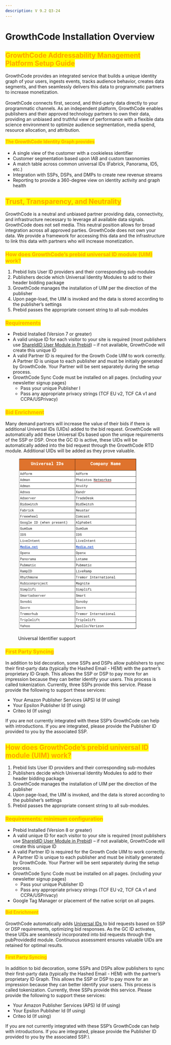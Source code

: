 ```yaml
---
description: V 9.2 Q3-24
---
```


# GrowthCode Installation Overview

## <mark style="color:orange;">GrowthCode Addressability Management Platform Setup Guide</mark>

GrowthCode provides an integrated service that builds a unique identity graph of your users, ingests events, tracks audience behavior, creates data segments, and then seamlessly delivers this data to programmatic partners to increase monetization.\
\
GrowthCode connects first, second, and third-party data directly to your programmatic channels.  As an independent platform, GrowthCode enables publishers and their approved technology partners to own their data, providing an unbiased and truthful view of performance with a flexible data science environment to optimize audience segmentation, media spend, resource allocation, and attribution.

#### <mark style="color:orange;">The GrowthCode Identity Graph provides</mark>

* A single view of the customer with a cookieless identifier&#x20;
* Customer segmentation based upon IAB and custom taxonomies
* A match table across common universal IDs (Fabrick, Panorama, ID5, etc.)
* Integration with SSPs, DSPs, and DMPs to create new revenue streams
* Reporting to provide a 360-degree view on identity activity and graph health

## <mark style="color:orange;">Trust, Transparency, and Neutrality</mark>

GrowthCode is a neutral and unbiased partner providing data, connectivity, and infrastructure necessary to leverage all available data signals. GrowthCode does not sell media. This neutral position allows for broad integration across all approved parties. GrowthCode does not own your data. We provide a framework for accessing this data and the infrastructure to link this data with partners who will increase monetization.&#x20;

### <mark style="color:orange;">How does GrowthCode’s prebid universal ID module (UIM) work?</mark>

1. Prebid lists User ID providers and their corresponding sub-modules
2. Publishers decide which Universal Identity Modules to add to their header bidding package
3. GrowthCode manages the installation of UIM per the direction of the publisher
4. Upon page-load, the UIM is invoked and the data is stored according to the publisher’s settings
5. Prebid passes the appropriate consent string to all sub-modules

### <mark style="color:orange;">Requirements</mark>

* Prebid Installed (Version 7 or greater)
* A valid unique ID for each visitor to your site is required (most publishers use [ShareIdID User Module in Prebid](https://docs.prebid.org/dev-docs/modules/userid-submodules/sharedid.html)) – if not available, GrowthCode will create this unique ID
* A valid Partner ID is required for the Growth Code UIM to work correctly. A Partner ID is unique to each publisher and must be initially generated by GrowthCode. Your Partner will be sent separately during the setup process.&#x20;
* GrowthCode Sync Code must be installed on all pages. (including your newsletter signup pages)
  * Pass your unique Publisher I
  * Pass any appropriate privacy strings (TCF EU v2, TCF CA v1 and CCPA/USPrivacy)

### <mark style="color:orange;">Bid Enrichment</mark>

Many demand partners will increase the value of their bids if there is additional Universal IDs (UIDs) added to the bid request.  GrowthCode will automatically add these Universal IDs based upon the unique requirements of the SSP or DSP.  Once the GC ID is active, these UIDs will be automatically added into the bid request through the GrowthCode RTD module.  Additional UIDs will be added as they prove valuable.&#x20;

<figure><img src="../.gitbook/assets/image (6).png" alt="" width="375"><figcaption><p>Universal Identifier support</p></figcaption></figure>

### <mark style="color:orange;">First Party Syncing</mark>

In addition to bid decoration, some SSPs and DSPs allow publishers to sync their first-party data (typically the Hashed Email - HEM) with the partner’s proprietary ID Graph. This allows the SSP or DSP to pay more for an impression because they can better identify your users. This process is called tokenization. Currently, three SSPs provide this service. Please provide the following to support these services:

* Your Amazon Publisher Services (APS) Id (If using)
* Your Epsilon Publisher Id (If using)
* Criteo Id (If using)

If you are not currently integrated with these SSP’s GrowthCode can help with introductions. If you are integrated, please provide the Publisher ID provided to you by the associated SSP.&#x20;



## <mark style="color:orange;">How does GrowthCode’s prebid universal ID module (UIM) work?</mark>

1. Prebid lists User ID providers and their corresponding sub-modules
2. Publishers decide which Universal Identity Modules to add to their header bidding package
3. GrowthCode manages the installation of UIM per the direction of the publisher
4. Upon page-load, the UIM is invoked, and the data is stored according to the publisher’s settings
5. Prebid passes the appropriate consent string to all sub-modules.

### <mark style="color:orange;">Requirements: minimum configuration</mark>

* Prebid Installed (Version 8 or greater)
* A valid unique ID for each visitor to your site is required (most publishers use [ShareIdID User Module in Prebid](https://docs.prebid.org/dev-docs/modules/userid-submodules/growthcode.html)) – if not available, GrowthCode will create this unique ID
* A valid Partner ID is required for the Growth Code UIM to work correctly. A Partner ID is unique to each publisher and must be initially generated by GrowthCode. Your Partner will be sent separately during the setup process.&#x20;
* GrowthCode Sync Code must be installed on all pages. (including your newsletter signup pages)
  * Pass your unique Publisher ID
  * Pass any appropriate privacy strings (TCF EU v2, TCF CA v1 and CCPA/USPrivacy)
* Google Tag Manager or placement of the native script on all pages.

#### <mark style="color:orange;">Bid Enrichment</mark>

GrowthCode automatically adds [Universal IDs ](https://docs.google.com/spreadsheets/d/1YL1awRN7StON-lzp8VAcB4U83aUTHXwt9uYxPrKhtk8/edit?usp=sharing)to bid requests based on SSP or DSP requirements, optimizing bid responses. As the GC ID activates, these UIDs are seamlessly incorporated into bid requests through the pubProvidedId module. Continuous assessment ensures valuable UIDs are retained for optimal results.

#### <mark style="color:orange;">First Party Syncing</mark>

In addition to bid decoration, some SSPs and DSPs allow publishers to sync their first-party data (typically the Hashed Email - HEM) with the partner’s proprietary ID Graph. This allows the SSP or DSP to pay more for an impression because they can better identify your users. This process is called tokenization. Currently, three SSPs provide this service. Please provide the following to support these services:

* Your Amazon Publisher Services (APS) Id (If using)
* Your Epsilon Publisher Id (If using)
* Criteo Id (If using)

If you are not currently integrated with these SSP’s GrowthCode can help with introductions. If you are integrated, please provide the Publisher ID provided to you by the associated SSP.\
